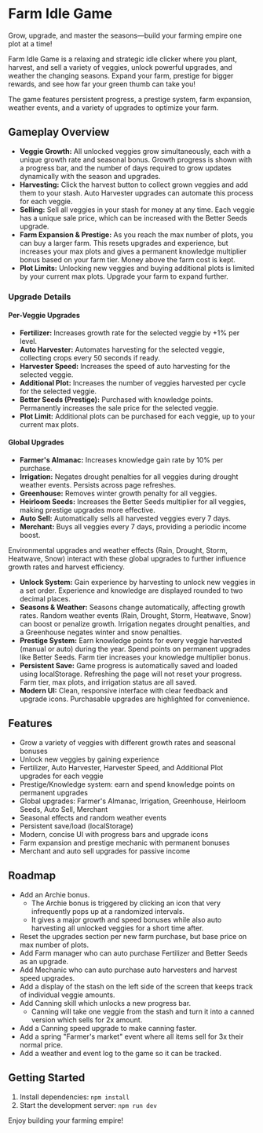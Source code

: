 
# Farm Idle Game

Grow, upgrade, and master the seasons—build your farming empire one plot at a time!

Farm Idle Game is a relaxing and strategic idle clicker where you plant, harvest, and sell a variety of veggies, unlock powerful upgrades, and weather the changing seasons. Expand your farm, prestige for bigger rewards, and see how far your green thumb can take you!

The game features persistent progress, a prestige system, farm expansion, weather events, and a variety of upgrades to optimize your farm.

## Gameplay Overview

- **Veggie Growth:** All unlocked veggies grow simultaneously, each with a unique growth rate and seasonal bonus. Growth progress is shown with a progress bar, and the number of days required to grow updates dynamically with the season and upgrades.
- **Harvesting:** Click the harvest button to collect grown veggies and add them to your stash. Auto Harvester upgrades can automate this process for each veggie.
- **Selling:** Sell all veggies in your stash for money at any time. Each veggie has a unique sale price, which can be increased with the Better Seeds upgrade.
- **Farm Expansion & Prestige:** As you reach the max number of plots, you can buy a larger farm. This resets upgrades and experience, but increases your max plots and gives a permanent knowledge multiplier bonus based on your farm tier. Money above the farm cost is kept.
- **Plot Limits:** Unlocking new veggies and buying additional plots is limited by your current max plots. Upgrade your farm to expand further.

### Upgrade Details

#### Per-Veggie Upgrades

- **Fertilizer:** Increases growth rate for the selected veggie by +1% per level.
- **Auto Harvester:** Automates harvesting for the selected veggie, collecting crops every 50 seconds if ready.
- **Harvester Speed:** Increases the speed of auto harvesting for the selected veggie.
- **Additional Plot:** Increases the number of veggies harvested per cycle for the selected veggie.
- **Better Seeds (Prestige):** Purchased with knowledge points. Permanently increases the sale price for the selected veggie.
- **Plot Limit:** Additional plots can be purchased for each veggie, up to your current max plots.

#### Global Upgrades

- **Farmer's Almanac:** Increases knowledge gain rate by 10% per purchase.
- **Irrigation:** Negates drought penalties for all veggies during drought weather events. Persists across page refreshes.
- **Greenhouse:** Removes winter growth penalty for all veggies.
- **Heirloom Seeds:** Increases the Better Seeds multiplier for all veggies, making prestige upgrades more effective.
- **Auto Sell:** Automatically sells all harvested veggies every 7 days.
- **Merchant:** Buys all veggies every 7 days, providing a periodic income boost.

Environmental upgrades and weather effects (Rain, Drought, Storm, Heatwave, Snow) interact with these global upgrades to further influence growth rates and harvest efficiency.

- **Unlock System:** Gain experience by harvesting to unlock new veggies in a set order. Experience and knowledge are displayed rounded to two decimal places.
- **Seasons & Weather:** Seasons change automatically, affecting growth rates. Random weather events (Rain, Drought, Storm, Heatwave, Snow) can boost or penalize growth. Irrigation negates drought penalties, and a Greenhouse negates winter and snow penalties.
- **Prestige System:** Earn knowledge points for every veggie harvested (manual or auto) during the year. Spend points on permanent upgrades like Better Seeds. Farm tier increases your knowledge multiplier bonus.
- **Persistent Save:** Game progress is automatically saved and loaded using localStorage. Refreshing the page will not reset your progress. Farm tier, max plots, and irrigation status are all saved.
- **Modern UI:** Clean, responsive interface with clear feedback and upgrade icons. Purchasable upgrades are highlighted for convenience.

## Features

- Grow a variety of veggies with different growth rates and seasonal bonuses
- Unlock new veggies by gaining experience
- Fertilizer, Auto Harvester, Harvester Speed, and Additional Plot upgrades for each veggie
- Prestige/Knowledge system: earn and spend knowledge points on permanent upgrades
- Global upgrades: Farmer's Almanac, Irrigation, Greenhouse, Heirloom Seeds, Auto Sell, Merchant
- Seasonal effects and random weather events
- Persistent save/load (localStorage)
- Modern, concise UI with progress bars and upgrade icons
- Farm expansion and prestige mechanic with permanent bonuses
- Merchant and auto sell upgrades for passive income

## Roadmap

- Add an Archie bonus.
  - The Archie bonus is triggered by clicking an icon that very infrequently pops up at a randomized intervals.
  - It gives a major growth and speed bonuses while also auto harvesting all unlocked veggies for a short time after.
- Reset the upgrades section per new farm purchase, but base price on max number of plots.
- Add Farm manager who can auto purchase Fertilizer and Better Seeds as an upgrade.
- Add Mechanic who can auto purchase auto harvesters and harvest speed upgrades.
- Add a display of the stash on the left side of the screen that keeps track of individual veggie amounts.
- Add Canning skill which unlocks a new progress bar.
  - Canning will take one veggie from the stash and turn it into a canned version which sells for 2x amount.
- Add a Canning speed upgrade to make canning faster.
- Add a spring "Farmer's market" event where all items sell for 3x their normal price.
- Add a weather and event log to the game so it can be tracked.

## Getting Started

1. Install dependencies: `npm install`
2. Start the development server: `npm run dev`

Enjoy building your farming empire!
